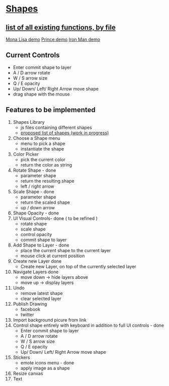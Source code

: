 # [Shapes](https://teamgodfather.github.io/Paint-With-Shapes/)

## [list of all existing functions, by file](https://github.com/TeamGodfather/Paint-With-Shapes/blob/master/docs/list-of-functions.md)

[Mona Lisa demo](https://youtu.be/k3h-ivpfPS0?t=9s)
[Prince demo](https://www.youtube.com/watch?v=JPPB51vI1XE)
[Iron Man demo](https://www.youtube.com/watch?v=AkHjRe1ZRKQ)


## Current Controls
  - Enter commit shape to layer
  - A / D arrow rotate
  - W / S arrow size
  - Q / E opacity
  - Up/ Down/ Left/ Right Arrow move shape
  - drag shape with the mouse

## Features to be implemented

1. Shapes Library
    - js files containing different shapes
    - [proposed list of shapes (work in progress)](https://github.com/TeamGodfather/Paint-With-Shapes/blob/master/Shapes.md)
2. Choose a Shape menu
    - menu to pick a shape
    - instantiate the shape
3. Color Picker
    - pick the current color
    - return the color as string
4. Rotate Shape - done
    - parameter shape 
    - return the resulting shape
    - left / right arrow
5. Scale Shape - done
    - parameter shape
    - return the scaled shape
    - up / down arrow
5. Shape Opacity - done
6. UI Visual Controls- done ( to be refined )
    - rotate shape
    - scale shape 
    - control opacity
    - commit shape to layer
6. Add Shape to Layer - done
    - place the current shape to the current layer
    - mouse click at current position
6. Create new Layer done
    - Create new Layer, on top of the currently selected layer
7. Navigate Layers done
    - move down -> hide layers above
    - move up -> display layers
8. Undo 
   - remove latest shape
   - clear selected layer
8. Publish Drawing
   - facebook
   - twitter
9. Import background picure from link
10. Control shape entirely with keyboard in addition to full UI controls - done
    - Enter commit shape to layer
    - A / D arrow rotate
    - W / S arrow size
    - Q / E opacity
    - Up/ Down/ Left/ Right Arrow move shape
11. Stickers
    - emote icons menu - done
    - apply image as a shape
12. Resize canvas
13. Text
